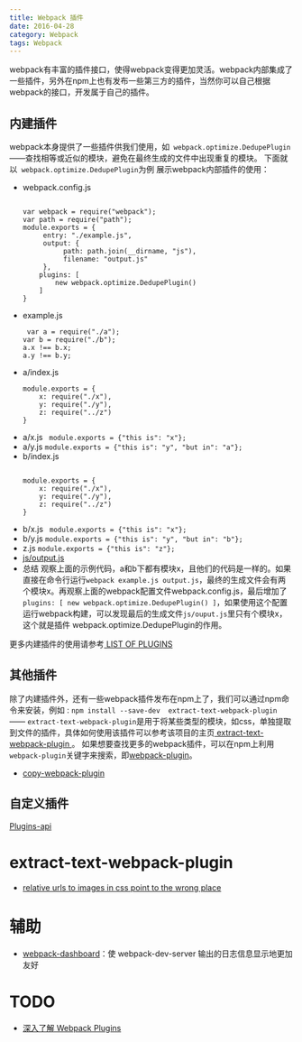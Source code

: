 ```yaml
---
title: Webpack 插件
date: 2016-04-28
category: Webpack
tags: Webpack
---
```


webpack有丰富的插件接口，使得webpack变得更加灵活。webpack内部集成了一些插件，另外在npm上也有发布一些第三方的插件，当然你可以自己根据webpack的接口，开发属于自己的插件。


## 内建插件
webpack本身提供了一些插件供我们使用，如` webpack.optimize.DedupePlugin` ——查找相等或近似的模块，避免在最终生成的文件中出现重复的模块。 下面就以` webpack.optimize.DedupePlugin`为例 展示webpack内部插件的使用：


- webpack.config.js
    ```

    var webpack = require("webpack");
    var path = require("path");
    module.exports = {
         entry: "./example.js",
         output: {
              path: path.join(__dirname, "js"),
              filename: "output.js"
         },
        plugins: [
            new webpack.optimize.DedupePlugin()
        ]
    }
    ```
-  example.js
    ```
     var a = require("./a");
    var b = require("./b");
    a.x !== b.x;
    a.y !== b.y;
    ```
-  a/index.js
    ```
    module.exports = {
        x: require("./x"),
        y: require("./y"),
        z: require("../z")
    }
    ```
-  a/x.js
   ` module.exports = {"this is": "x"};`
- a/y.js
    ` module.exports = {"this is": "y", "but in": "a"}; `
-  b/index.js
    ```

    module.exports = {
        x: require("./x"),
        y: require("./y"),
        z: require("../z")
    }
    ```
-  b/x.js
    ` module.exports = {"this is": "x"};`
-  b/y.js
    ` module.exports = {"this is": "y", "but in": "b"}; `
-  z.js
    ` module.exports = {"this is": "z"}; `
- [ js/output.js ]( https://github.com/webpack/webpack/tree/master/examples/dedupe#jsoutputjs )
- 总结
    观察上面的示例代码，a和b下都有模块x，且他们的代码是一样的。如果直接在命令行运行`webpack example.js output.js`，最终的生成文件会有两个模块x。再观察上面的webpack配置文件webpack.config.js，最后增加了` plugins: [ new webpack.optimize.DedupePlugin() ] `，如果使用这个配置运行webpack构建，可以发现最后的生成文件`js/ouput.js`里只有个模块x，这个就是插件 webpack.optimize.DedupePlugin的作用。


更多内建插件的使用请参考[ LIST OF PLUGINS ]( http://webpack.github.io/docs/list-of-plugins.html )


## 其他插件
除了内建插件外，还有一些webpack插件发布在npm上了，我们可以通过npm命令来安装，例如 :
`npm install --save-dev  extract-text-webpack-plugin `—— ` extract-text-webpack-plugin `是用于将某些类型的模块，如css，单独提取到文件的插件，具体如何使用该插件可以参考该项目的主页[ extract-text-webpack-plugin ]( https://github.com/webpack/extract-text-webpack-plugin )。
如果想要查找更多的webpack插件，可以在npm上利用` webpack-plugin `关键字来搜索，即[webpack-plugin]( https://www.npmjs.com/search?q=webpack-plugin )。

- [copy-webpack-plugin](https://github.com/kevlened/copy-webpack-plugin)


## 自定义插件
[Plugins-api](http://webpack.github.io/docs/plugins.html)

# extract-text-webpack-plugin
- [relative urls to images in css point to the wrong place](https://github.com/webpack/extract-text-webpack-plugin/issues/27)

# 辅助
- [webpack-dashboard](https://github.com/FormidableLabs/webpack-dashboard)：使 webpack-dev-server 输出的日志信息显示地更加友好

# TODO
- [深入了解 Webpack Plugins](https://rhadow.github.io/2015/05/30/webpack-loaders-and-plugins/)
